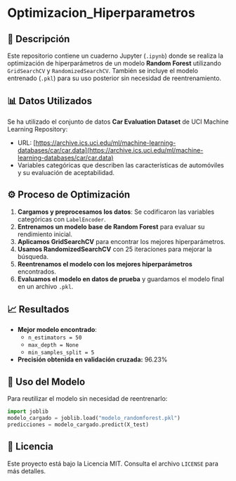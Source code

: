 # Optimizacion_Hiperparametros

## 📌 Descripción
Este repositorio contiene un cuaderno Jupyter (`.ipynb`) donde se realiza la optimización de hiperparámetros de un modelo **Random Forest** utilizando `GridSearchCV` y `RandomizedSearchCV`. También se incluye el modelo entrenado (`.pkl`) para su uso posterior sin necesidad de reentrenamiento.

## 📊 Datos Utilizados
Se ha utilizado el conjunto de datos **Car Evaluation Dataset** de UCI Machine Learning Repository:
- URL: [https://archive.ics.uci.edu/ml/machine-learning-databases/car/car.data](https://archive.ics.uci.edu/ml/machine-learning-databases/car/car.data)
- Variables categóricas que describen las características de automóviles y su evaluación de aceptabilidad.

## ⚙️ Proceso de Optimización
1. **Cargamos y preprocesamos los datos**: Se codificaron las variables categóricas con `LabelEncoder`.
2. **Entrenamos un modelo base de Random Forest** para evaluar su rendimiento inicial.
3. **Aplicamos GridSearchCV** para encontrar los mejores hiperparámetros.
4. **Usamos RandomizedSearchCV** con 25 iteraciones para mejorar la búsqueda.
5. **Reentrenamos el modelo con los mejores hiperparámetros** encontrados.
6. **Evaluamos el modelo en datos de prueba** y guardamos el modelo final en un archivo `.pkl`.

## 📈 Resultados
- **Mejor modelo encontrado**:
  - `n_estimators = 50`
  - `max_depth = None`
  - `min_samples_split = 5`
- **Precisión obtenida en validación cruzada:** 96.23%

## 🚀 Uso del Modelo
Para reutilizar el modelo sin necesidad de reentrenarlo:
```python
import joblib
modelo_cargado = joblib.load("modelo_randomforest.pkl")
predicciones = modelo_cargado.predict(X_test)
```

## 📜 Licencia
Este proyecto está bajo la Licencia MIT. Consulta el archivo `LICENSE` para más detalles.
